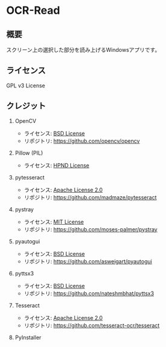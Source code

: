 # OCR-Read
## 概要
スクリーン上の選択した部分を読み上げるWindowsアプリです。
## ライセンス
GPL v3 License
## クレジット
1. OpenCV
   - ライセンス: [BSD License](https://opensource.org/licenses/BSD-3-Clause)
   - リポジトリ: https://github.com/opencv/opencv

2. Pillow (PIL)
   - ライセンス: [HPND License](https://licenses.opensource.jp/HPND/HPND.html)
3. pytesseract
   - ライセンス: [Apache License 2.0](https://www.apache.org/licenses/LICENSE-2.0.txt)
   - リポジトリ: https://github.com/madmaze/pytesseract

4. pystray
   - ライセンス: [MIT License](https://mit-license.org/)
   - リポジトリ: https://github.com/moses-palmer/pystray

5. pyautogui
   - ライセンス: [BSD License](https://opensource.org/licenses/BSD-3-Clause)
   - リポジトリ: https://github.com/asweigart/pyautogui

6. pyttsx3
   - ライセンス: [BSD License](https://opensource.org/licenses/BSD-3-Clause)
   - リポジトリ: https://github.com/nateshmbhat/pyttsx3

7. Tesseract
   - ライセンス: [Apache License 2.0](https://www.apache.org/licenses/LICENSE-2.0.txt)
   - リポジトリ: https://github.com/tesseract-ocr/tesseract
1. PyInstaller

